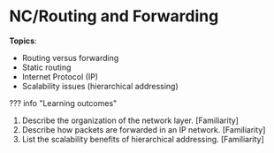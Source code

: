 # NC/Routing and Forwarding

**Topics**:

- Routing versus forwarding
- Static routing
- Internet Protocol (IP)
- Scalability issues (hierarchical addressing)

??? info "Learning outcomes"

1. Describe the organization of the network layer. [Familiarity]
2. Describe how packets are forwarded in an IP network. [Familiarity]
3. List the scalability benefits of hierarchical addressing. [Familiarity]
